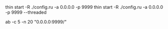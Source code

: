 thin start -R ./config.ru -a 0.0.0.0 -p 9999
thin start -R ./config.ru -a 0.0.0.0 -p 9999 --threaded

ab -c 5 -n 20 "0.0.0.0:9999/"
